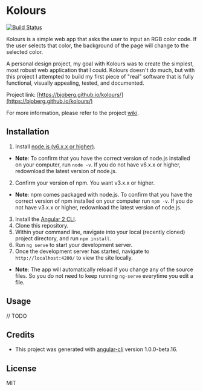 # Kolours

[![Build Status](https://travis-ci.org/bjoberg/kolours.svg?branch=master)](https://travis-ci.org/bjoberg/kolours)

Kolours is a simple web app that asks the user to input an RGB color code. If the user selects that color, the background of the page will change to the selected color.

A personal design project, my goal with Kolours was to create the simplest, most robust web application that I could. Kolours doesn't do much, but with this project I attempted to build my first piece of "real" software that is fully functional, visually appealing, tested, and documented.

Project link: [https://bjoberg.github.io/kolours/](https://bjoberg.github.io/kolours/)

For more information, please refer to the project [wiki](https://github.com/bjoberg/kolours/wiki).

## Installation

1. Install [node.js (v6.x.x or higher)](https://nodejs.org/en/download/current/).
  * **Note**: To confirm that you have the correct version of node.js installed on your computer, run `node -v`. If you do not have v6.x.x or higher, redownload the latest version of node.js.
2. Confirm your version of npm. You want v3.x.x or higher.
  * **Note**: npm comes packaged with node.js. To confirm that you have the correct version of npm installed on your computer run `npm -v`. If you do not have v3.x.x or higher, redownload the latest version of node.js.
3. Install the [Angular 2 CLI](https://cli.angular.io/).
4. Clone this repository.
5. Within your command line, navigate into your local (recently cloned) project directory, and run `npm install`.
6. Run `ng serve` to start your development server. 
7. Once the development server has started, navigate to `http://localhost:4200/` to view the site locally.
  * **Note**: The app will automatically reload if you change any of the source files. So you do not need to keep running `ng-serve` everytime you edit a file.

## Usage

// TODO

## Credits

* This project was generated with [angular-cli](https://github.com/angular/angular-cli) version 1.0.0-beta.16.

## License

MIT
